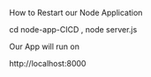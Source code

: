 How to Restart our Node Application

cd node-app-CICD , 
node server.js

Our App will run on 

http://localhost:8000
